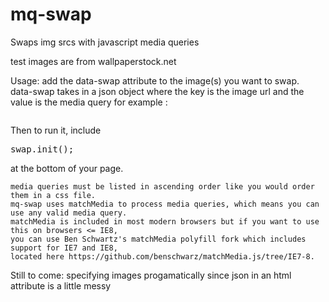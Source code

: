 mq-swap
=======

Swaps img srcs with javascript media queries

test images are from wallpaperstock.net

Usage:
	add the data-swap attribute to the image(s) you want to swap.  
	data-swap takes in a json object where the key is the image url and the value is the media query
	for example :
	<pre><img src="" data-swap="{
			img/a.jpg : screen and (min-width: 1px),
			img/b.jpg : screen and (min-width: 768px),
			img/d.jpg : screen and (min-width: 1024px)
		}" alt=""></pre>
	Then to run it, include <pre>swap.init();</pre> at the bottom of your page.

	media queries must be listed in ascending order like you would order them in a css file.
	mq-swap uses matchMedia to process media queries, which means you can use any valid media query.
	matchMedia is included in most modern browsers but if you want to use this on browsers <= IE8, 
	you can use Ben Schwartz's matchMedia polyfill fork which includes support for IE7 and IE8, 
	located here https://github.com/benschwarz/matchMedia.js/tree/IE7-8. 

Still to come:
	specifying images progamatically since json in an html attribute is a little messy

